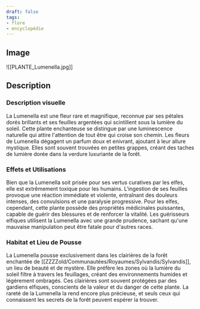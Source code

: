 ```yaml
---
draft: false
tags:
- flore
- encyclopédie
---
```


## Image

![[PLANTE_Lumenella.jpg]]

## Description

### Description visuelle 

La Lumenella est une fleur rare et magnifique, reconnue par ses pétales dorés brillants et ses feuilles argentées qui scintillent sous la lumière du soleil. Cette plante enchanteuse se distingue par une luminescence naturelle qui attire l'attention de tout être qui croise son chemin. Les fleurs de Lumenella dégagent un parfum doux et enivrant, ajoutant à leur allure mystique. Elles sont souvent trouvées en petites grappes, créant des taches de lumière dorée dans la verdure luxuriante de la forêt.

### Effets et Utilisations

Bien que la Lumenella soit prisée pour ses vertus curatives par les elfes, elle est extrêmement toxique pour les humains. L'ingestion de ses feuilles provoque une réaction immédiate et violente, entraînant des douleurs intenses, des convulsions et une paralysie progressive. Pour les elfes, cependant, cette plante possède des propriétés médicinales puissantes, capable de guérir des blessures et de renforcer la vitalité. Les guérisseurs elfiques utilisent la Lumenella avec une grande prudence, sachant qu'une mauvaise manipulation peut être fatale pour d'autres races.

### Habitat et Lieu de Pousse

La Lumenella pousse exclusivement dans les clairières de la forêt enchantée de [[ZZZZold/Communautées/Royaumes/Sylvandis/Sylvandis]], un lieu de beauté et de mystère. Elle préfère les zones où la lumière du soleil filtre à travers les feuillages, créant des environnements humides et légèrement ombragés. Ces clairières sont souvent protégées par des gardiens elfiques, conscients de la valeur et du danger de cette plante. La rareté de la Lumenella la rend encore plus précieuse, et seuls ceux qui connaissent les secrets de la forêt peuvent espérer la trouver.